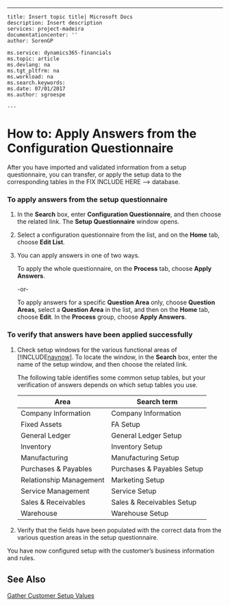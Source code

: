 ---
    title: Insert topic title| Microsoft Docs
    description: Insert description
    services: project-madeira
    documentationcenter: ''
    author: SorenGP

    ms.service: dynamics365-financials
    ms.topic: article
    ms.devlang: na
    ms.tgt_pltfrm: na
    ms.workload: na
    ms.search.keywords:
    ms.date: 07/01/2017
    ms.author: sgroespe

    ---
# How to: Apply Answers from the Configuration Questionnaire
After you have imported and validated information from a setup questionnaire, you can transfer, or apply the setup data to the corresponding tables in the FIX INCLUDE HERE<!--FIX INCLUDE HERE<!--[!INCLUDE[navnow](../ApplicationDesign/includes/navnow_md.md)] --> --> database.  
  
### To apply answers from the setup questionnaire  
  
1.  In the **Search** box, enter **Configuration Questionnaire**, and then choose the related link. The **Setup Questionnaire** window opens.  
  
2.  Select a configuration questionnaire from the list, and on the **Home** tab, choose **Edit List**.  
  
3.  You can apply answers in one of two ways.  
  
     To apply the whole questionnaire, on the **Process** tab, choose **Apply Answers**.  
  
     \-or\-  
  
     To apply answers for a specific **Question Area** only, choose **Question Areas**, select a **Question Area** in the list, and then on the **Home** tab, choose **Edit**. In the **Process** group, choose **Apply Answers**.  
  
### To verify that answers have been applied successfully  
  
1.  Check setup windows for the various functional areas of [!INCLUDE[navnow](../ApplicationDesign/includes/navnow_md.md)]. To locate the window, in the **Search** box, enter the name of the setup window, and then choose the related link.  
  
     The following table identifies some common setup tables, but your verification of answers depends on which setup tables you use.  
  
    |Area|Search term|  
    |----------|-----------------|  
    |Company Information|Company Information|  
    |Fixed Assets|FA Setup|  
    |General Ledger|General Ledger Setup|  
    |Inventory|Inventory Setup|  
    |Manufacturing|Manufacturing Setup|  
    |Purchases & Payables|Purchases & Payables Setup|  
    |Relationship Management|Marketing Setup|  
    |Service Management|Service Setup|  
    |Sales & Receivables|Sales & Receivables Setup|  
    |Warehouse|Warehouse Setup|  
  
2.  Verify that the fields have been populated with the correct data from the various question areas in the setup questionnaire.  
  
 You have now configured setup with the customer’s business information and rules.  
  
## See Also  
 [Gather Customer Setup Values](../SetupAndAdministration/gather-customer-setup-values.md)